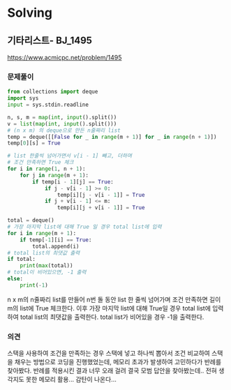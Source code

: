 # Solving

## 기타리스트- BJ_1495
https://www.acmicpc.net/problem/1495
### 문제풀이
```python
from collections import deque
import sys
input = sys.stdin.readline

n, s, m = map(int, input().split())
v = list(map(int, input().split()))
# (n x m) 의 deque으로 만든 n줄짜리 list
temp = deque([[False for _ in range(m + 1)] for _ in range(n + 1)])
temp[0][s] = True

# list 한줄씩 넘어가면서 v[i - 1] 빼고, 더하며 
# 조건 만족하면 True 체크
for i in range(1, n + 1):
    for j in range(m + 1):
        if temp[i - 1][j] == True:
            if j - v[i - 1] >= 0:
                temp[i][j - v[i - 1]] = True
            if j + v[i - 1] <= m:
                temp[i][j + v[i - 1]] = True

total = deque()
# 가장 마지막 list에 대해 True 일 경우 total list에 입력
for i in range(m + 1):
    if temp[-1][i] == True:
        total.append(i)
# total list의 최댓값 출력
if total:
    print(max(total))
# total이 비어있으면, -1 출력
else:
    print(-1)

```
n x m의 n줄짜리 list를 만들어 n번 돌 동안 list 한 줄씩 넘어가며 조건 만족하면 길이 m의 list에 True 체크한다. 이후 가장 마지막 list에 대해 True일 경우 total list에 입력하여 total list의 최댓값을 출력한다. total list가 비어있을 경우 -1을 출력한다.
### 의견
스택을 사용하여 조건을 만족하는 경우 스택에 넣고 하나씩 뽑아서 조건 비교하여 스택을 채우는 방법으로 코딩을 진행했었는데, 메모리 초과가 발생하여 고민하다가 반례를 찾아봤다. 반례를 적용시킨 결과 너무 오래 걸려 결국 모범 답안을 찾아봤는데.. 전혀 생각지도 못한 메모리 활용... 감탄이 나온다...
